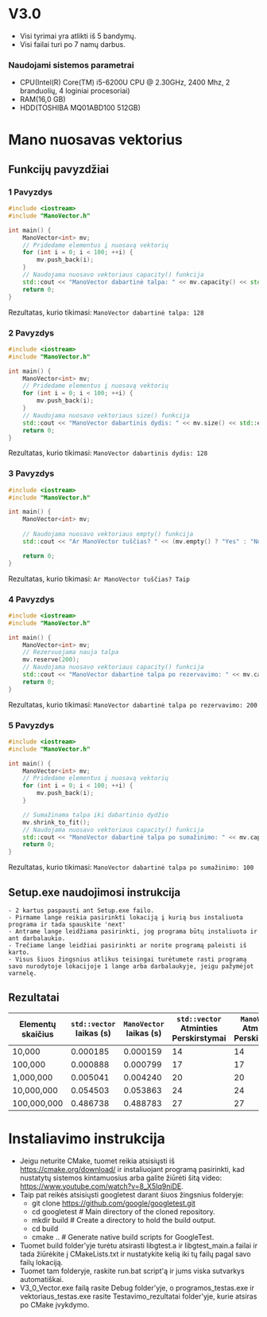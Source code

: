 # V3.0

- Visi tyrimai yra atlikti iš 5 bandymų.
- Visi failai turi po 7 namų darbus.
### Naudojami sistemos parametrai
- CPU(Intel(R) Core(TM) i5-6200U CPU @ 2.30GHz, 2400 Mhz, 2 branduolių, 4 loginiai procesoriai)
- RAM(16,0 GB)
- HDD(TOSHIBA MQ01ABD100 512GB)

# Mano nuosavas vektorius

## Funkcijų pavyzdžiai

### 1 Pavyzdys
```cpp
#include <iostream>
#include "ManoVector.h"

int main() {
    ManoVector<int> mv;
    // Pridedame elementus į nuosavą vektorių
    for (int i = 0; i < 100; ++i) {
        mv.push_back(i);
    }
    // Naudojama nuosavo vektoriaus capacity() funkcija
    std::cout << "ManoVector dabartinė talpa: " << mv.capacity() << std::endl;
    return 0;
}
```
Rezultatas, kurio tikimasi:  ```ManoVector dabartinė talpa: 128```

### 2 Pavyzdys 
```cpp
#include <iostream>
#include "ManoVector.h"

int main() {
    ManoVector<int> mv;
    // Pridedame elementus į nuosavą vektorių
    for (int i = 0; i < 100; ++i) {
        mv.push_back(i);
    }
    // Naudojama nuosavo vektoriaus size() funkcija
    std::cout << "ManoVector dabartinis dydis: " << mv.size() << std::endl;
    return 0;
}
```
Rezultatas, kurio tikimasi:  ```ManoVector dabartinis dydis: 128```

### 3 Pavyzdys
```cpp
#include <iostream>
#include "ManoVector.h"

int main() {
    ManoVector<int> mv;
    
    // Naudojama nuosavo vektoriaus empty() funkcija
    std::cout << "Ar ManoVector tuščias? " << (mv.empty() ? "Yes" : "No") << std::endl;

    return 0;
}
```
Rezultatas, kurio tikimasi:  ```Ar ManoVector tuščias? Taip```

### 4 Pavyzdys
```cpp
#include <iostream>
#include "ManoVector.h"

int main() {
    ManoVector<int> mv;
    // Rezervuojama nauja talpa
    mv.reserve(200);
    // Naudojama nuosavo vektoriaus capacity() funkcija
    std::cout << "ManoVector dabartinė talpa po rezervavimo: " << mv.capacity() << std::endl;
    return 0;
}
```

Rezultatas, kurio tikimasi: ```ManoVector dabartinė talpa po rezervavimo: 200```


### 5 Pavyzdys
```cpp
#include <iostream>
#include "ManoVector.h"

int main() {
    ManoVector<int> mv;
    // Pridedame elementus į nuosavą vektorių
    for (int i = 0; i < 100; ++i) {
        mv.push_back(i);
    }

    // Sumažinama talpa iki dabartinio dydžio
    mv.shrink_to_fit();
    // Naudojama nuosavo vektoriaus capacity() funkcija
    std::cout << "ManoVector dabartinė talpa po sumažinimo: " << mv.capacity() << std::endl;
    return 0;
}
```

Rezultatas, kurio tikimasi: ```ManoVector dabartinė talpa po sumažinimo: 100```

## Setup.exe naudojimosi instrukcija
    - 2 kartus paspausti ant Setup.exe failo.
    - Pirmame lange reikia pasirinkti lokaciją į kurią bus instaliuota programa ir tada spauskite 'next'
    - Antrame lange leidžiama pasirinkti, jog programa būtų instaliuota ir ant darbalaukio.
    - Trečiame lange leidžiai pasirinkti ar norite programą paleisti iš karto.
    - Visus šiuos žingsnius atlikus teisingai turėtumete rasti programą savo nurodytoje lokacijoje 1 lange arba darbalaukyje, jeigu pažymėjot varnelę.

## Rezultatai

| Elementų skaičius | `std::vector` laikas (s) | `ManoVector` laikas (s) | `std::vector` Atminties Perskirstymai | `ManoVector` Atminties Perskirstymai |
|-------------------|--------------------------|--------------------------|---------------------------------------|---------------------------------------|
|             10,000 |                  0.000185 |                0.000159 |                                    14 |                                   14 |
|            100,000 |                  0.000888 |                0.000799 |                                    17 |                                   17 |
|          1,000,000 |                  0.005041 |                0.004240 |                                    20 |                                   20 |
|         10,000,000 |                  0.054503 |                0.053863 |                                    24 |                                   24 |
|        100,000,000 |                  0.486738 |                0.488783 |                                    27 |                                   27 |

# Instaliavimo instrukcija
- Jeigu neturite CMake, tuomet reikia atsisiųsti iš https://cmake.org/download/ ir instaliuojant programą pasirinkti, kad nustatytų sistemos kintamuosius arba galite žiūrėti šitą video: https://www.youtube.com/watch?v=8_X5Iq9niDE.
- Taip pat reikės atsisiųsti googletest darant šiuos žingsnius folderyje: 
    - git clone https://github.com/google/googletest.git
    - cd googletest        # Main directory of the cloned repository.
    - mkdir build          # Create a directory to hold the build output.
    - cd build
    - cmake ..             # Generate native build scripts for GoogleTest.
- Tuomet build folder'yje turėtu atsirasti libgtest.a ir libgtest_main.a failai ir tada žiūrėkite į CMakeLists.txt ir nustatykite kelią iki tų failų pagal savo failų lokaciją.
- Tuomet tam folderyje, raskite run.bat script'ą ir jums viska sutvarkys automatiškai.
- V3_0_Vector.exe failą rasite Debug folder'yje, o programos_testas.exe ir vektoriaus_testas.exe rasite Testavimo_rezultatai folder'yje, kurie atsiras po CMake įvykdymo.

